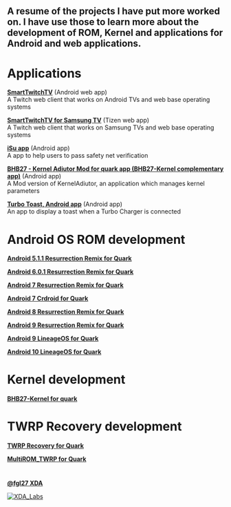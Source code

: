 ## A resume of the projects I have put more worked on. I have use those to learn more about the development of ROM, Kernel and applications for Android and web applications.

Applications
===========================================

**[SmartTwitchTV](https://github.com/fgl27/SmartTwitchTV)** (Android web app)<br>
A Twitch web client that works on Android TVs and web base operating systems

**[SmartTwitchTV for Samsung TV](https://github.com/fgl27/smarttv-twitch#how-the-application-looks)** (Tizen web app)<br>
A Twitch web client that works on Samsung TVs and web base operating systems

**[iSu app](https://github.com/fgl27/isu)** (Android app)<br>
A app to help users to pass safety net verification

**[BHB27 - Kernel Adiutor Mod for quark app (BHB27-Kernel complementary app)](https://github.com/fgl27/KA27/wiki)** (Android app)<br>
A Mod version of KernelAdiutor, an application which manages kernel parameters

**[Turbo Toast, Android app](https://github.com/fgl27/turbotoast)** (Android app)<br>
An app to display a toast when a Turbo Charger is connected 

Android OS ROM development
===========================================

**[Android 5.1.1 Resurrection Remix for Quark](http://forum.xda-developers.com/moto-maxx/development/rom-resurrection-remix-5-5-5-t3197643)**

**[Android 6.0.1 Resurrection Remix for Quark](http://forum.xda-developers.com/moto-maxx/development/rom-resurrection-remix-t3316232)**

**[Android 7 Resurrection Remix for Quark](https://forum.xda-developers.com/moto-maxx/development/rom-resurrection-remix-t3511109)**

**[Android 7 Crdroid for Quark](http://forum.xda-developers.com/moto-maxx/development/rom-crdroid-android-t3491257)**

**[Android 8 Resurrection Remix for Quark](https://forum.xda-developers.com/moto-maxx/development/rom-resurrection-remix-t3811195)**

**[Android 9 Resurrection Remix for Quark](https://forum.xda-developers.com/moto-maxx/development/rom-resurrection-remix-t3893041)**

**[Android 9 LineageOS for Quark](https://forum.xda-developers.com/moto-maxx/development/rom-lineageos-t3933342)**

**[Android 10 LineageOS for Quark](https://forum.xda-developers.com/moto-maxx/development/rom-lineageos-t4039895)**

Kernel development
===========================================

**[BHB27-Kernel for quark](http://forum.xda-developers.com/moto-maxx/development/kernel-bhb27-kernel-t3207526)**

TWRP Recovery development
===========================================

**[TWRP Recovery for Quark](http://forum.xda-developers.com/droid-turbo/orig-development/recovery-twrp-2-8-7-0-touch-recovery-t3180308)**

**[MultiROM_TWRP for Quark](https://forum.xda-developers.com/moto-maxx/orig-development/tools-multiromtwrp-t3658605/)**

#
**[@fgl27 XDA](http://forum.xda-developers.com/member.php?u=5747496)**

[![XDA_Labs](https://img.xda-cdn.com/OAdJTNoR44YHvpeF_lTSqby6HDQ=/https%3A%2F%2Fimg.xda-cdn.com%2FoshFRo1rSEHTP5__wCXMO3e3u-I%3D%2Fhttp%253A%252F%252Fimgs.xda-labs.com%252F0621sigs%252Flarge%252Fcontributor.png)](http://goo.gl/Tc1eaV)
